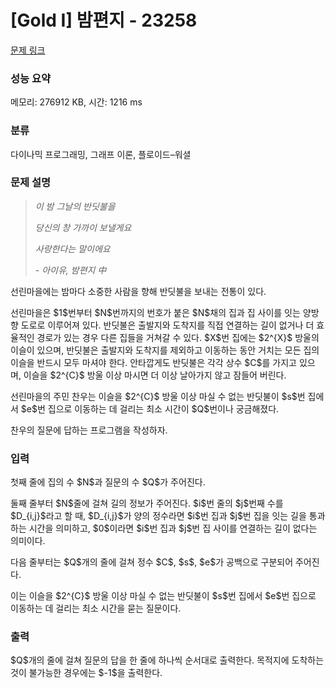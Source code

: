 # [Gold I] 밤편지 - 23258 

[문제 링크](https://www.acmicpc.net/problem/23258) 

### 성능 요약

메모리: 276912 KB, 시간: 1216 ms

### 분류

다이나믹 프로그래밍, 그래프 이론, 플로이드–워셜

### 문제 설명

<blockquote>
<p><em>이 밤 그날의 반딧불을 </em></p>

<p><em>당신의 창 가까이 보낼게요 </em></p>

<p><em>사랑한다는 말이에요</em></p>

<p><em>- 아이유, 밤편지 中</em></p>
</blockquote>

<p>선린마을에는 밤마다 소중한 사람을 향해 반딧불을 보내는 전통이 있다.</p>

<p>선린마을은 $1$번부터 $N$번까지의 번호가 붙은 $N$채의 집과 집 사이를 잇는 양방향 도로로 이루어져 있다. 반딧불은 출발지와 도착지를 직접 연결하는 길이 없거나 더 효율적인 경로가 있는 경우 다른 집들을 거쳐갈 수 있다. $X$번 집에는 $2^{X}$ 방울의 이슬이 있으며, 반딧불은 출발지와 도착지를 제외하고 이동하는 동안 거치는 모든 집의 이슬을 반드시 모두 마셔야 한다. 안타깝게도 반딧불은 각각 상수 $C$를 가지고 있으며, 이슬을 $2^{C}$ 방울 이상 마시면 더 이상 날아가지 않고 잠들어 버린다.</p>

<p>선린마을의 주민 찬우는 이슬을 $2^{C}$ 방울 이상 마실 수 없는 반딧불이 $s$번 집에서 $e$번 집으로 이동하는 데 걸리는 최소 시간이 $Q$번이나 궁금해졌다.</p>

<p>찬우의 질문에 답하는 프로그램을 작성하자.</p>

### 입력 

 <p>첫째 줄에 집의 수 $N$과 질문의 수 $Q$가 주어진다. </p>

<p>둘째 줄부터 $N$줄에 걸쳐 길의 정보가 주어진다. $i$번 줄의 $j$번째 수를 $D_{i,j}$라고 할 때, $D_{i,j}$가 양의 정수라면 $i$번 집과 $j$번 집을 잇는 길을 통과하는 시간을 의미하고, $0$이라면 $i$번 집과 $j$번 집 사이를 연결하는 길이 없다는 의미이다. </p>

<p>다음 줄부터는 $Q$개의 줄에 걸쳐 정수 $C$, $s$, $e$가 공백으로 구분되어 주어진다. </p>

<p>이는 이슬을 $2^{C}$ 방울 이상 마실 수 없는 반딧불이 $s$번 집에서 $e$번 집으로 이동하는 데 걸리는 최소 시간을 묻는 질문이다.</p>

### 출력 

 <p>$Q$개의 줄에 걸쳐 질문의 답을 한 줄에 하나씩 순서대로 출력한다. 목적지에 도착하는 것이 불가능한 경우에는 $-1$을 출력한다.</p>


